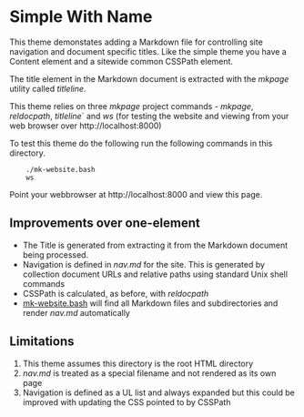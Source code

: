 
# Simple With Name

This theme demonstates adding a Markdown file for controlling site 
navigation and document specific titles. Like the simple theme you have 
a Content element and a sitewide common CSSPath element.

The title element in the Markdown document is extracted with the _mkpage_ 
utility called _titleline_.  

This theme relies on three _mkpage_ project commands - _mkpage_, 
_reldocpath_, _titleline_` and _ws_ (for testing the website and viewing 
from your web browser over http://localhost:8000)

To test this theme do the following run the following commands in this 
directory.

```shell
    ./mk-website.bash
    ws
```

Point your webbrowser at http://localhost:8000 and view this page.

## Improvements over one-element

+ The Title is generated from extracting it from the Markdown document being processed.
+ Navigation is defined in _nav.md_ for the site. This is generated by collection document URLs and relative paths using standard Unix shell commands
+ CSSPath is calculated, as before, with _reldocpath_
+ [mk-website.bash](mk-website.bash) will find all Markdown files and subdirectories and render _nav.md_ automatically


## Limitations

1. This theme assumes this directory is the root HTML directory
2. _nav.md_ is treated as a special filename and not rendered as its own page
3. Navigation is defined as a UL list and always expanded but this could be improved with updating the CSS pointed to by CSSPath



